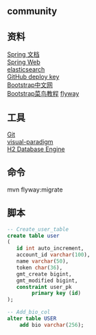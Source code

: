 ## community


## 资料
[Spring 文档](https://spring.io/guides)    
[Spring Web](https://spring.io/guides/gs/serving-web-content/)    
[elasticsearch](https://elasticsearch.cn/)    
[GitHub deploy key](https://developer.github.com/v3/guides/managing-deploy-keys/#deploy-keys)    
[Bootstrap中文网](https://www.bootcss.com/)  
[Bootstrap菜鸟教程](https://www.runoob.com/bootstrap/bootstrap-tutorial.html)
[flyway](https://flywaydb.org/getstarted/firststeps/maven)  


## 工具
[Git](https://git-scm.com/)   
[visual-paradigm](https://www.visual-paradigm.com/tw/)  
[H2 Database Engine](http://www.h2database.com/html/main.html)  


## 命令
mvn flyway:migrate

## 脚本
```sql
-- Create_user_table
create table user
(
   id int auto_increment,
   account_id varchar(100),
   name varchar(50),
   token char(36),
   gmt_create bigint,
   gmt_modified bigint,
   constraint user_pk
        primary key (id)
);
```

```sql
-- Add_bio_col
alter table USER
    add bio varchar(256);
```

